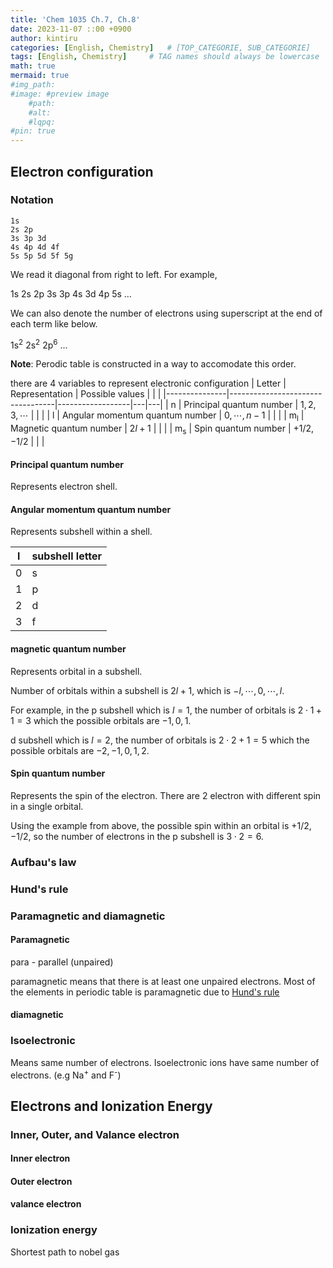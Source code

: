 ```yaml
---
title: 'Chem 1035 Ch.7, Ch.8'
date: 2023-11-07 ::00 +0900
author: kintiru
categories: [English, Chemistry]   # [TOP_CATEGORIE, SUB_CATEGORIE]
tags: [English, Chemistry]     # TAG names should always be lowercase
math: true
mermaid: true
#img_path: 
#image: #preview image
    #path:
    #alt:
    #lqpq:
#pin: true
---
```


## Electron configuration

### Notation

```
1s
2s 2p
3s 3p 3d
4s 4p 4d 4f
5s 5p 5d 5f 5g
```

We read it diagonal from right to left.
For example,

1s 2s 2p 3s 3p 4s 3d 4p 5s ...

We can also denote the number of electrons using superscript at the end of each term like below.

1s<sup>2</sup> 2s<sup>2</sup> 2p<sup>6</sup>  ...

**Note**: Perodic table is constructed in a way to accomodate this order.

there are 4 variables to represent electronic configuration
| Letter        | Representation                   | Possible values  |   |   |
|---------------|----------------------------------|------------------|---|---|
| n             | Principal quantum number         | $1,2,3,\cdots$   |   |   |
| l             | Angular momentum quantum number  | $0,\cdots,n-1$           |   |   |
| m<sub>l</sub>  | Magnetic quantum number          | $2l+1$             |   |   |
| m<sub>s</sub> | Spin quantum number              | $+1/2, -1/2$              |   |   |

#### Principal quantum number

Represents electron shell.

#### Angular momentum quantum number

Represents subshell within a shell.

| l | subshell letter |
|---|---|
| 0 | s |
| 1 | p |
| 2 | d |
| 3 | f |

#### magnetic quantum number

Represents orbital in a subshell.

Number of orbitals within a subshell is $2l+1$, which is $-l,\cdots,0,\cdots,l$.

For example, in the p subshell which is $l=1$, the number of orbitals is $2\cdot1+1 = 3$ which the possible orbitals are $-1,0,1$.

d subshell which is $l=2$, the number of orbitals is $2\cdot2+1 = 5$ which the possible orbitals are $-2,-1,0,1,2$.

#### Spin quantum number

Represents the spin of the electron. There are 2 electron with different spin in a single orbital.

Using the example from above, the possible spin within an orbital is $+1/2, -1/2$, so the number of electrons in the p subshell is $3\cdot2 = 6$.

### Aufbau's law

### Hund's rule

### Paramagnetic and diamagnetic

#### Paramagnetic

para - parallel (unpaired)

paramagnetic means that there is at least one unpaired electrons. Most of the elements in periodic table is paramagnetic due to [Hund's rule](#hunds-rule)

#### diamagnetic

### Isoelectronic

Means same number of electrons. Isoelectronic ions have same number of electrons. (e.g Na<sup>+</sup> and F<sup>-</sup>)

## Electrons and Ionization Energy

### Inner, Outer, and Valance electron

#### Inner electron

#### Outer electron

#### valance electron

### Ionization energy

Shortest path to nobel gas